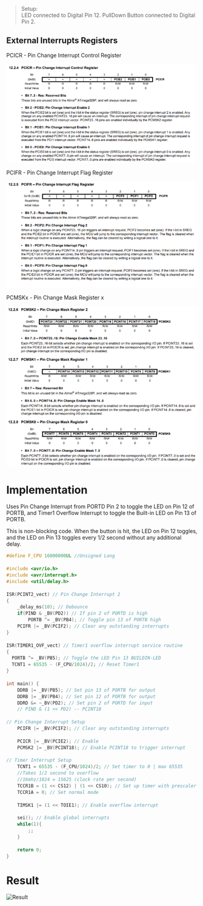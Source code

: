 > Setup: <br>
> LED connected to Digital Pin 12.
> PullDown Button connected to Digital Pin 2.

## External Interrupts Registers

PCICR - Pin Change Interrupt Control Register

![PCICR](ScreenShots/PCICR.png)

PCIFR - Pin Change Interrupt Flag Register

![PCIFR](ScreenShots/PCIFR.png)

PCMSKx - Pin Change Mask Register x

![PCMSKx](ScreenShots/PCMSKx.png)

# Implementation

Uses Pin Change Interrupt from PORTD Pin 2 to toggle the LED on Pin 12 of PORTB, and Timer1 Overflow Interrupt to toggle the Built-in LED on Pin 13 of PORTB.

This is non-blocking code. When the button is hit, the LED on Pin 12 toggles, and the LED on Pin 13 toggles every 1/2 second without any additional delay.

```c
#define F_CPU 16000000UL //Unsigned Long

#include <avr/io.h>
#include <avr/interrupt.h>
#include <util/delay.h>

ISR(PCINT2_vect) // Pin Change Interrupt 2
{
    _delay_ms(10); // Debounce
    if(PIND & _BV(PD2)) // If pin 2 of PORTD is high
        PORTB ^= _BV(PB4); // Toggle pin 13 of PORTB high
    PCIFR |= _BV(PCIF2); // Clear any outstanding interrupts
}

ISR(TIMER1_OVF_vect) // Timer1 overflow interrupt service routine
{
  PORTB ^= _BV(PB5); // Toggle the LED Pin 13 BUILDIN-LED
  TCNT1 = 65535 - (F_CPU/1024)/2; // Reset Timer1
}

int main() {
    DDRB |= _BV(PB5); // Set pin 13 of PORTB for output
    DDRB |= _BV(PB4); // Set pin 12 of PORTB for output
    DDRD &= ~_BV(PD2); // Set pin 2 of PORTD for input
    // PIND & (1 << PD2) -- PCINT18

// Pin Change Interrupt Setup
    PCIFR |= _BV(PCIF2); // Clear any outstanding interrupts

    PCICR |= _BV(PCIE2); // Enable
    PCMSK2 |= _BV(PCINT18); // Enable PCINT18 to trigger interrupt

// Timer Interrupt Setup
    TCNT1 = 65535 - (F_CPU/1024)/2; // Set timer to 0 | max 65535
    //Takes 1/2 second to overflow
    //16mhz/1024 = 15625 (clock rate per second)
    TCCR1B = (1 << CS12) | (1 << CS10); // Set up timer with prescaler = 1024
    TCCR1A = 0; // Set normal mode

    TIMSK1 |= (1 << TOIE1); // Enable overflow interrupt

    sei(); // Enable global interrupts
    while(1){
        ;;
    }

    return 0;
}
```

# Result

![Result](ScreenShots/Result.gif)

